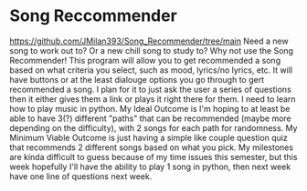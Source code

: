 # Song Reccommender
https://github.com/JMilan393/Song_Recommender/tree/main
Need a new song to work out to? Or a new chill song to study to? Why not use the Song Recommender! This program will allow you to get recommended a song based on what criteria you select, such as mood, lyrics/no lyrics, etc.
It will have buttons or at the least dialouge options you go through to gert recommended a song. I plan for it to just ask the user a series of questions then it either gives them a link or plays it right there for them.
I need to learn how to play music in python.
My Ideal Outcome is I'm hoping to at least be able to have 3(?) different "paths" that can be recommended (maybe more depending on the difficulty), with 2 songs for each path for randomness.
My Minimum Viable Outcome is just having a simple like couple question quiz that recommends 2 different songs based on what you pick.
My milestones are kinda difficult to guess because of my time issues this semester, but this week hopefully I'll have the ability to play 1 song in python, then next week have one line of questions next week.
